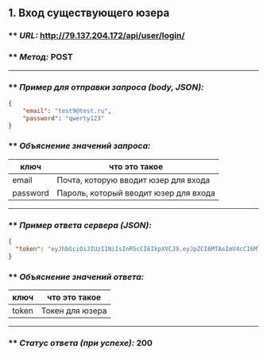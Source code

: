 ## 1. Вход существующего юзера

### ** _URL:_ http://79.137.204.172/api/user/login/

### ** _Метод:_ POST

<hr>

### ** _Пример для отправки запроса (body, JSON):_

```json
{
    "email": "test9@test.ru",
    "password": "qwerty123"
}
```

### ** _Объяснение значений запроса:_

| ключ     | что это такое                         |
|----------|---------------------------------------|
| email    | Почта, которую вводит юзер для входа  |
| password | Пароль, который вводит юзер для входа |

<hr>

### ** _Пример ответа сервера (JSON):_

```json
{
  "token": "eyJhbGciOiJIUzI1NiIsInR5cCI6IkpXVCJ9.eyJpZCI6MTAsImV4cCI6MTcwOTA1OTk4OH0.xt2SZsi1CGMtdraR8ovC_6oA4hYIL16-MS3EJ6-3s6Q", 
}
```

### ** _Объяснение значений ответа:_

| ключ     | что это такое                |
|----------|------------------------------|
| token    | Токен для юзера              |

<hr>

### ** _Статус ответа (при успехе):_ 200
